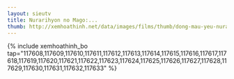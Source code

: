```yaml
---
layout: sieutv
title: Nurarihyon no Mago:...
thumb: http://xemhoathinh.net/data/images/films/thumb/dong-mau-yeu-nurarihyon-no-mago-sennen-makyou-2010.jpg
---
```

{% include xemhoathinh_bo tap="117608,117609,117610,117611,117612,117613,117614,117615,117616,117617,117618,117619,117620,117621,117622,117623,117624,117625,117626,117627,117628,117629,117630,117631,117632,117633" %} 

